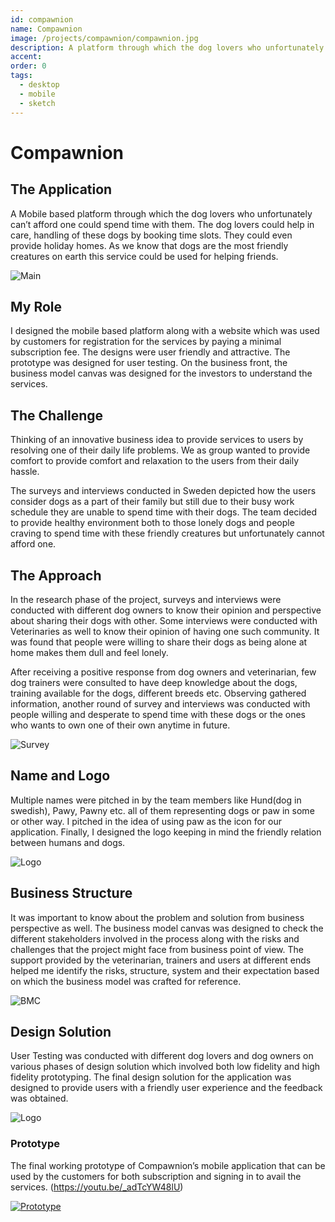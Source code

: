 ```yaml
---
id: compawnion
name: Compawnion
image: /projects/compawnion/compawnion.jpg
description: A platform through which the dog lovers who unfortunately can’t afford one could spend time with them.
accent:
order: 0
tags:
  - desktop
  - mobile
  - sketch
---
```


# Compawnion

## The Application

A Mobile based platform through which the dog lovers who unfortunately can’t afford one could spend time with them. The dog lovers could help in care, handling of these dogs by booking time slots. They could even provide holiday homes. As we know that dogs are the most friendly creatures on earth this service could be used for helping friends.

![Main](/projects/compawnion/compawnion.jpg)

## My Role

I designed the mobile based platform along with a website which was used by customers for registration for the services by paying a minimal subscription fee. The designs were user friendly and attractive. The prototype was designed for user testing. On the business front, the business model canvas was designed for the investors to understand the services.

## The Challenge

Thinking of an innovative business idea to provide services to users by resolving one of their daily life problems. We as group wanted to provide comfort to provide comfort and relaxation to the users from their daily hassle.

The surveys and interviews conducted in Sweden depicted how the users consider dogs as a part of their family but still due to their busy work schedule they are unable to spend time with their dogs. The team decided to provide healthy environment both to those lonely dogs and people craving to spend time with these friendly creatures but unfortunately cannot afford one.

## The Approach

In the research phase of the project, surveys and interviews were conducted with different dog owners to know their opinion and perspective about sharing their dogs with other. Some interviews were conducted with Veterinaries as well to know their opinion of having one such community. It was found that people were willing to share their dogs as being alone at home makes them dull and feel lonely.

After receiving a positive response from dog owners and veterinarian, few dog trainers were consulted to have deep knowledge about the dogs, training available for the dogs, different breeds etc. Observing gathered information, another round of survey and interviews was conducted with people willing and desperate to spend time with these dogs or the ones who wants to own one of their own anytime in future.

![Survey](/projects/compawnion/compawnion_survey.jpg)

## Name and Logo

Multiple names were pitched in by the team members like Hund(dog in swedish), Pawy, Pawny etc. all of them representing dogs or paw in some or other way. I pitched in the idea of using paw as the icon for our application. Finally, I designed the logo keeping in mind the friendly relation between humans and dogs.

![Logo](/projects/compawnion/compawnion_logo.jpg)

## Business Structure

It was important to know about the problem and solution from business perspective as well. The business model canvas was designed to check the different stakeholders involved in the process along with the risks and challenges that the project might face from business point of view. The support provided by the veterinarian, trainers and users at different ends helped me identify the risks, structure, system and their expectation based on which the business model was crafted for reference.

![BMC](/projects/compawnion/compawnion_BMC.png)

## Design Solution

User Testing was conducted with different dog lovers and dog owners on various phases of design solution which involved both low fidelity and high fidelity prototyping. The final design solution for the application was designed to provide users with a friendly user experience and the feedback was obtained.

![Logo](/projects/compawnion/compawnion_final_product.jpg)

### Prototype

The final working prototype of Compawnion’s mobile application that can be used by the customers for both subscription and signing in to avail the services. (https://youtu.be/_adTcYW48lU)

[![Prototype](http://img.youtube.com/vi/_adTcYW48lU/0.jpg)](http://www.youtube.com/watch?v=_adTcYW48lU "Compawnion")
